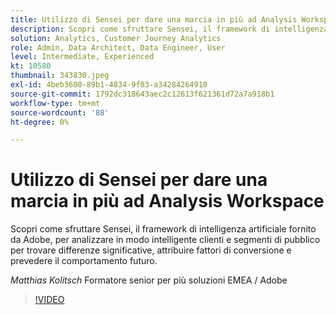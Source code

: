 ```yaml
---
title: Utilizzo di Sensei per dare una marcia in più ad Analysis Workspace
description: Scopri come sfruttare Sensei, il framework di intelligenza artificiale fornito da Adobe, per analizzare in modo intelligente clienti e segmenti di pubblico in ... (Le descrizioni devono essere comprese tra 60 e 160 caratteri)
solution: Analytics, Customer Journey Analytics
role: Admin, Data Architect, Data Engineer, User
level: Intermediate, Experienced
kt: 10580
thumbnail: 343830.jpeg
exl-id: 4beb3600-89b1-4834-9f03-a34284264910
source-git-commit: 1792dc318643aec2c12613f621361d72a7a918b1
workflow-type: tm+mt
source-wordcount: '88'
ht-degree: 0%

---
```


# Utilizzo di Sensei per dare una marcia in più ad Analysis Workspace

Scopri come sfruttare Sensei, il framework di intelligenza artificiale fornito da Adobe, per analizzare in modo intelligente clienti e segmenti di pubblico per trovare differenze significative, attribuire fattori di conversione e prevedere il comportamento futuro.

*Matthias Kolitsch* Formatore senior per più soluzioni EMEA / Adobe

>[!VIDEO](https://video.tv.adobe.com/v/343830/?quality=12&learn=on)
